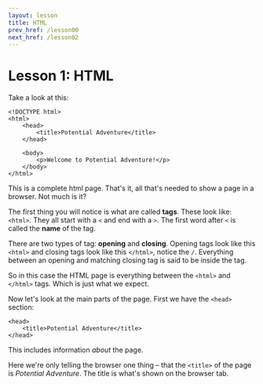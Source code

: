 ```yaml
---
layout: lesson
title: HTML
prev_href: /lesson00
next_href: /lesson02
---
```

Lesson 1: HTML
==============

Take a look at this:
<div class="language-markup">

	<!DOCTYPE html>
	<html>
		<head>
			<title>Potential Adventure</title>
		</head>

		<body>
			<p>Welcome to Potential Adventure!</p>
		</body>
	</html>

</div>

This is a complete html page. That's it, all that's needed to show a page in a browser. Not much is it?

The first thing you will notice is what are called **tags**. These look like: `<html>`. They
all start with a `<` and end with a `>`. The first word after `<` is called the
**name** of the tag.

There are two types of tag: **opening** and **closing**. Opening
tags look like this `<html>` and closing tags look like this `</html>`, notice the `/`.
Everything between an opening and matching closing tag is said to be inside the tag.

So in this case the HTML page is everything between the `<html>` and `</html>` tags.
Which is just what we expect.

Now let's look at the main parts of the page. First we have the `<head>` section:
<div class="language-markup">

	<head>
		<title>Potential Adventure</title>
	</head>

</div>

This includes information *about* the page.

Here we're only telling the browser one thing &ndash; that the `<title>` of the page is
*Potential Adventure*. The title is what's shown on the browser tab.